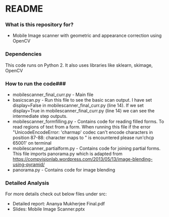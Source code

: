 # README #


### What is this repository for? ###

* Mobile Image scanner with geometric and appearance correction using OpenCV


### Dependencies ###

This code runs on Python 2. It also uses libraries like sklearn, skimage, OpenCV

### How to run the code###

* mobilescanner_final_curr.py - Main file
* basicscan.py - Run this file to see the basic scan output. I have set display=False in mobilescanner_final_curr.py (line 14). If we set display=True in mobilescanner_final_curr.py (line 14) we can see the intermediate step outputs.
*  mobilescanner_formfilling.py - Contains code for reading filled forms. To read regions of text from a form. When running this file if the 
error "UnicodeEncodeError: 'charmap' codec can't encode characters in position 87-88: character maps to <undefined>" is encountered please run'chcp 65001' on terminal 
*  mobilescanner_partialform.py - Contains code for joining partial forms. This file imports panorama.py which is adapted from https://compvisionlab.wordpress.com/2013/05/13/image-blending-using-pyramid/
* panorama.py - Contains code for image blending

### Detailed Analysis ###
For more details check out below files under src:

* Detailed report: Ananya Mukherjee Final.pdf 
* Slides: Mobile Image Scanner.pptx